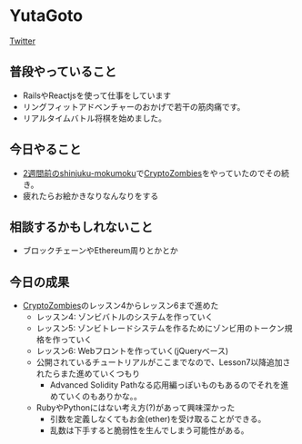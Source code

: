 # YutaGoto

[Twitter](https://twitter.com/gggooottto)

## 普段やっていること

- RailsやReactjsを使って仕事をしています
- リングフィットアドベンチャーのおかげで若干の筋肉痛です。
- リアルタイムバトル将棋を始めました。

## 今日やること

- [2週間前のshinjuku-mokumoku](https://github.com/shinjuku-mokumoku/shinjuku-mokumoku/blob/master/meetups/87/yutagoto.md)で[CryptoZombies](https://cryptozombies.io/jp/)をやっていたのでその続き。
- 疲れたらお絵かきなりなんなりをする

## 相談するかもしれないこと

- ブロックチェーンやEthereum周りとかとか

## 今日の成果

- [CryptoZombies](https://cryptozombies.io/jp/)のレッスン4からレッスン6まで進めた
  - レッスン4: ゾンビバトルのシステムを作っていく
  - レッスン5: ゾンビトレードシステムを作るためにゾンビ用のトークン規格を作っていく
  - レッスン6: Webフロントを作っていく(jQueryベース)
  - 公開されているチュートリアルがここまでなので、Lesson7以降追加されたらまた進めていくつもり
    - Advanced Solidity Pathなる応用編っぽいものもあるのでそれを進めていくのもありかな。。
  - RubyやPythonにはない考え方(?)があって興味深かった
    - 引数を定義しなくてもお金(ether)を受け取ることができる。
    - 乱数は下手すると脆弱性を生んでしまう可能性がある。
